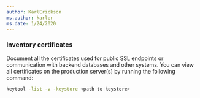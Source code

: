 ```yaml
---
author: KarlErickson
ms.author: karler
ms.date: 1/24/2020
---
```


### Inventory certificates

Document all the certificates used for public SSL endpoints or communication with backend databases and other systems. You can view all certificates on the production server(s) by running the following command:

```bash
keytool -list -v -keystore <path to keystore>
```
